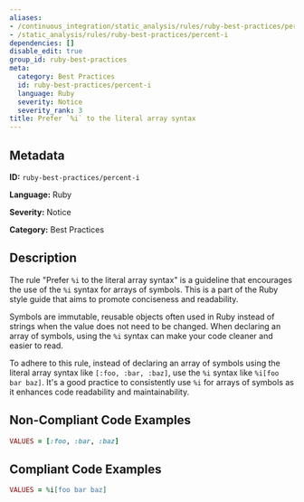 ```yaml
---
aliases:
- /continuous_integration/static_analysis/rules/ruby-best-practices/percent-i
- /static_analysis/rules/ruby-best-practices/percent-i
dependencies: []
disable_edit: true
group_id: ruby-best-practices
meta:
  category: Best Practices
  id: ruby-best-practices/percent-i
  language: Ruby
  severity: Notice
  severity_rank: 3
title: Prefer `%i` to the literal array syntax
---
```

<!--  SOURCED FROM https://github.com/DataDog/datadog-static-analyzer-rule-docs -->


## Metadata
**ID:** `ruby-best-practices/percent-i`

**Language:** Ruby

**Severity:** Notice

**Category:** Best Practices

## Description
The rule "Prefer `%i` to the literal array syntax" is a guideline that encourages the use of the `%i` syntax for arrays of symbols. This is a part of the Ruby style guide that aims to promote conciseness and readability.

Symbols are immutable, reusable objects often used in Ruby instead of strings when the value does not need to be changed. When declaring an array of symbols, using the `%i` syntax can make your code cleaner and easier to read. 

To adhere to this rule, instead of declaring an array of symbols using the literal array syntax like `[:foo, :bar, :baz]`, use the `%i` syntax like `%i[foo bar baz]`. It's a good practice to consistently use `%i` for arrays of symbols as it enhances code readability and maintainability.

## Non-Compliant Code Examples
```ruby
VALUES = [:foo, :bar, :baz]
```

## Compliant Code Examples
```ruby
VALUES = %i[foo bar baz]

```
